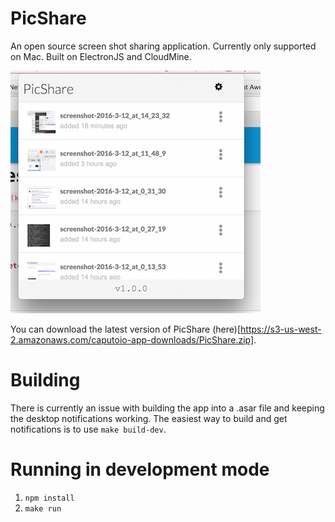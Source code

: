 # PicShare
An open source screen shot sharing application. Currently only supported on Mac. Built on ElectronJS and CloudMine.

![Screen shot](/img/example_screenshot.png)

You can download the latest version of PicShare (here)[https://s3-us-west-2.amazonaws.com/caputoio-app-downloads/PicShare.zip].

# Building
There is currently an issue with building the app into a .asar file and keeping the desktop notifications working. The easiest way to build and get notifications is to use `make build-dev`. 

# Running in development mode
1. `npm install`
2. `make run`

